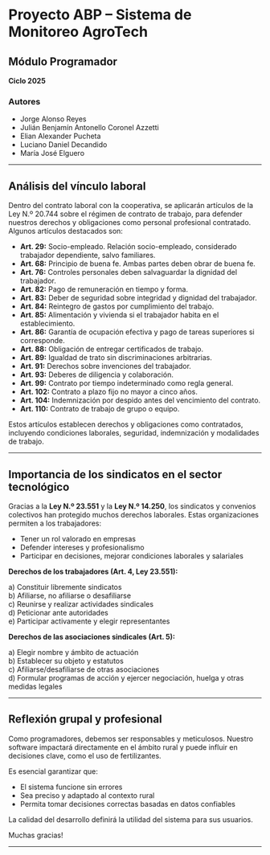 # Proyecto ABP – Sistema de Monitoreo AgroTech

## Módulo Programador  
**Ciclo 2025**

### Autores

- Jorge Alonso Reyes  
- Julián Benjamín Antonello Coronel Azzetti  
- Elian Alexander Pucheta  
- Luciano Daniel Decandido  
- María José Elguero  

---

## Análisis del vínculo laboral

Dentro del contrato laboral con la cooperativa, se aplicarán artículos de la Ley N.º 20.744 sobre el régimen de contrato de trabajo, para defender nuestros derechos y obligaciones como personal profesional contratado. Algunos artículos destacados son:

- **Art. 29:** Socio-empleado. Relación socio-empleado, considerado trabajador dependiente, salvo familiares.  
- **Art. 68:** Principio de buena fe. Ambas partes deben obrar de buena fe.  
- **Art. 76:** Controles personales deben salvaguardar la dignidad del trabajador.  
- **Art. 82:** Pago de remuneración en tiempo y forma.  
- **Art. 83:** Deber de seguridad sobre integridad y dignidad del trabajador.  
- **Art. 84:** Reintegro de gastos por cumplimiento del trabajo.  
- **Art. 85:** Alimentación y vivienda si el trabajador habita en el establecimiento.  
- **Art. 86:** Garantía de ocupación efectiva y pago de tareas superiores si corresponde.  
- **Art. 88:** Obligación de entregar certificados de trabajo.  
- **Art. 89:** Igualdad de trato sin discriminaciones arbitrarias.  
- **Art. 91:** Derechos sobre invenciones del trabajador.  
- **Art. 93:** Deberes de diligencia y colaboración.  
- **Art. 99:** Contrato por tiempo indeterminado como regla general.  
- **Art. 102:** Contrato a plazo fijo no mayor a cinco años.  
- **Art. 104:** Indemnización por despido antes del vencimiento del contrato.  
- **Art. 110:** Contrato de trabajo de grupo o equipo.

Estos artículos establecen derechos y obligaciones como contratados, incluyendo condiciones laborales, seguridad, indemnización y modalidades de trabajo.

---

## Importancia de los sindicatos en el sector tecnológico

Gracias a la **Ley N.º 23.551** y la **Ley N.º 14.250**, los sindicatos y convenios colectivos han protegido muchos derechos laborales. Estas organizaciones permiten a los trabajadores:

- Tener un rol valorado en empresas
- Defender intereses y profesionalismo
- Participar en decisiones, mejorar condiciones laborales y salariales

**Derechos de los trabajadores (Art. 4, Ley 23.551):**

a) Constituir libremente sindicatos  
b) Afiliarse, no afiliarse o desafiliarse  
c) Reunirse y realizar actividades sindicales  
d) Peticionar ante autoridades  
e) Participar activamente y elegir representantes

**Derechos de las asociaciones sindicales (Art. 5):**

a) Elegir nombre y ámbito de actuación  
b) Establecer su objeto y estatutos  
c) Afiliarse/desafiliarse de otras asociaciones  
d) Formular programas de acción y ejercer negociación, huelga y otras medidas legales

---

## Reflexión grupal y profesional

Como programadores, debemos ser responsables y meticulosos. Nuestro software impactará directamente en el ámbito rural y puede influir en decisiones clave, como el uso de fertilizantes.

Es esencial garantizar que:

- El sistema funcione sin errores
- Sea preciso y adaptado al contexto rural
- Permita tomar decisiones correctas basadas en datos confiables

La calidad del desarrollo definirá la utilidad del sistema para sus usuarios.

Muchas gracias!

---